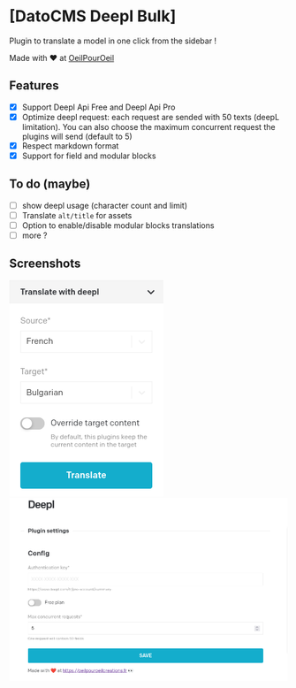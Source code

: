 # [DatoCMS Deepl Bulk]

Plugin to translate a model in one click from the sidebar !

Made with ❤️  at [OeilPourOeil](https://oeilpouroeilcreations.fr)

## Features
- [x] Support Deepl Api Free and Deepl Api Pro
- [x] Optimize deepl request: each request are sended with 50 texts (deepL limitation). You can also choose the maximum concurrent request the plugins will send (default to 5)
- [x] Respect markdown format
- [x] Support for field and modular blocks

## To do (maybe)
- [ ] show deepl usage (character count and limit)
- [ ] Translate `alt/title` for assets
- [ ] Option to enable/disable modular blocks translations
- [ ] more ?

## Screenshots

![sidebar](/public/sidebar.png)
![config](/public/config.png)

